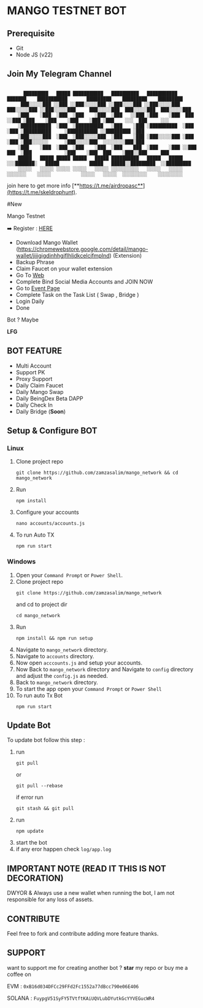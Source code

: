 # MANGO TESTNET BOT

## Prerequisite

- Git
- Node JS (v22)

## Join My Telegram Channel

```

      █████████   █████ ███████████   ██████████   ███████████      ███████    ███████████       █████████    █████████    █████████
     ███░░░░░███ ░░███ ░░███░░░░░███ ░░███░░░░███ ░░███░░░░░███   ███░░░░░███ ░░███░░░░░███     ███░░░░░███  ███░░░░░███  ███░░░░░███
    ░███    ░███  ░███  ░███    ░███  ░███   ░░███ ░███    ░███  ███     ░░███ ░███    ░███    ░███    ░███ ░███    ░░░  ███     ░░░
    ░███████████  ░███  ░██████████   ░███    ░███ ░██████████  ░███      ░███ ░██████████     ░███████████ ░░█████████ ░███
    ░███░░░░░███  ░███  ░███░░░░░███  ░███    ░███ ░███░░░░░███ ░███      ░███ ░███░░░░░░      ░███░░░░░███  ░░░░░░░░███░███
    ░███    ░███  ░███  ░███    ░███  ░███    ███  ░███    ░███ ░░███     ███  ░███            ░███    ░███  ███    ░███░░███     ███
    █████   █████ █████ █████   █████ ██████████   █████   █████ ░░░███████░   █████           █████   █████░░█████████  ░░█████████
    ░░░░░   ░░░░░ ░░░░░ ░░░░░   ░░░░░ ░░░░░░░░░░   ░░░░░   ░░░░░    ░░░░░░░    ░░░░░           ░░░░░   ░░░░░  ░░░░░░░░░    ░░░░░░░░░

```

join here to get more info
[**https://t.me/airdropasc**](https://t.me/skeldrophunt).

#New

Mango Testnet

➡️ Register : [HERE](https://task.testnet.mangonetwork.io/?invite=7NlhG1)

- Download Mango Wallet (https://chromewebstore.google.com/detail/mango-wallet/jiiigigdinhhgjflhljdkcelcjfmplnd) (Extension)
- Backup Phrase
- Claim Faucet on your wallet extension
- Go To [Web](https://task.testnet.mangonetwork.io/?invite=7NlhG1)
- Complete Bind Social Media Accounts and JOIN NOW
- Go to [Event Page](https://task.testnet.mangonetwork.io/events)
- Complete Task on the Task List ( Swap , Bridge )
- Login Daily
- Done

Bot ? Maybe

**LFG**

## BOT FEATURE

- Multi Account
- Support PK
- Proxy Support
- Daily Claim Faucet
- Daily Mango Swap
- Daily BeingDex Beta DAPP
- Daily Check In
- Daily Bridge (**Soon**)

## Setup & Configure BOT

### Linux

1. Clone project repo
   ```
   git clone https://github.com/zamzasalim/mango_network && cd mango_network
   ```
2. Run
   ```
   npm install
   ```
3. Configure your accounts
   ```
   nano accounts/accounts.js
   ```
4. To run Auto TX
   ```
   npm run start
   ```

### Windows

1. Open your `Command Prompt` or `Power Shell`.
2. Clone project repo
   ```
   git clone https://github.com/zamzasalim/mango_network
   ```
   and cd to project dir
   ```
   cd mango_network
   ```
3. Run
   ```
   npm install && npm run setup
   ```
4. Navigate to `mango_network` directory.
5. Navigate to `accounts` directory.
6. Now open `acccounts.js` and setup your accounts.
7. Now Back to `mango_network` directory and Navigate to `config` directory and adjust the `config.js` as needed.
8. Back to `mango_network` directory.
9. To start the app open your `Command Prompt` or `Power Shell`
10. To run auto Tx Bot
    ```
    npm run start
    ```

## Update Bot

To update bot follow this step :

1. run
   ```
   git pull
   ```
   or
   ```
   git pull --rebase
   ```
   if error run
   ```
   git stash && git pull
   ```
2. run
   ```
   npm update
   ```
3. start the bot
4. if any eror happen check `log/app.log`

## IMPORTANT NOTE (READ IT THIS IS NOT DECORATION)

DWYOR & Always use a new wallet when running the bot, I am not responsible for any loss of assets.

## CONTRIBUTE

Feel free to fork and contribute adding more feature thanks.

## SUPPORT

want to support me for creating another bot ?
**star** my repo or buy me a coffee on

EVM : `0xB16d034DFCc29FFd2Fc1552a77dBcc790e06E406`

SOLANA : `FuypgV51SyFY5TVtftKAiUQVLubDYutkGcYYVEGucWR4`
